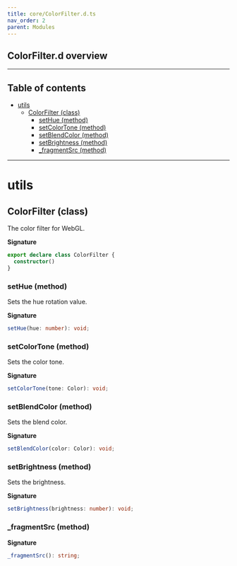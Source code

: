 ```yaml
---
title: core/ColorFilter.d.ts
nav_order: 2
parent: Modules
---
```


## ColorFilter.d overview

---

<h2 class="text-delta">Table of contents</h2>

- [utils](#utils)
  - [ColorFilter (class)](#colorfilter-class)
    - [setHue (method)](#sethue-method)
    - [setColorTone (method)](#setcolortone-method)
    - [setBlendColor (method)](#setblendcolor-method)
    - [setBrightness (method)](#setbrightness-method)
    - [\_fragmentSrc (method)](#_fragmentsrc-method)

---

# utils

## ColorFilter (class)

The color filter for WebGL.

**Signature**

```ts
export declare class ColorFilter {
  constructor()
}
```

### setHue (method)

Sets the hue rotation value.

**Signature**

```ts
setHue(hue: number): void;
```

### setColorTone (method)

Sets the color tone.

**Signature**

```ts
setColorTone(tone: Color): void;
```

### setBlendColor (method)

Sets the blend color.

**Signature**

```ts
setBlendColor(color: Color): void;
```

### setBrightness (method)

Sets the brightness.

**Signature**

```ts
setBrightness(brightness: number): void;
```

### \_fragmentSrc (method)

**Signature**

```ts
_fragmentSrc(): string;
```
